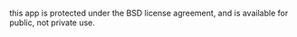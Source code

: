 this app is protected under the BSD license agreement, and is available for public, not private use.
